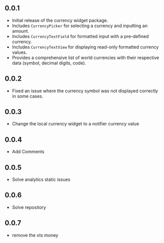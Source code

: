 ## 0.0.1

* Initial release of the currency widget package.
* Includes `CurrencyPicker` for selecting a currency and inputting an amount.
* Includes `CurrencyTextField` for formatted input with a pre-defined currency.
* Includes `CurrencyTextView` for displaying read-only formatted currency values.
* Provides a comprehensive list of world currencies with their respective data (symbol, decimal digits, code).

## 0.0.2
* Fixed an issue where the currency symbol was not displayed correctly in some cases.

## 0.0.3
* Change the local currency widget to a notifier currency value

## 0.0.4
* Add Comments

## 0.0.5
* Solve analytics static issues

## 0.0.6 
* Solve repository

## 0.0.7
* remove the xts  money
